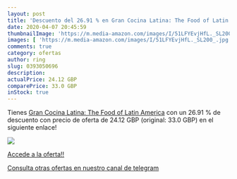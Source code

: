 ```yaml
---
layout: post
title: 'Descuento del 26.91 % en Gran Cocina Latina: The Food of Latin Am'
date: 2020-04-07 20:45:59
thumbnailImage: 'https://m.media-amazon.com/images/I/51LFYEvjHfL._SL200_.jpg'
images: [ 'https://m.media-amazon.com/images/I/51LFYEvjHfL._SL200_.jpg' ]
comments: true
category: ofertas
author: ring
slug: 0393050696
description:
actualPrice: 24.12 GBP
comparePrice: 33.0 GBP
inStock: true
---
```


Tienes [Gran Cocina Latina: The Food of Latin America](https://www.amazon.com/dp/0393050696/?tag=redken08-20) con un 26.91 % de descuento con precio de oferta de 24.12 GBP (original: 33.0 GBP) en el siguiente enlace!

[![](https://m.media-amazon.com/images/I/51LFYEvjHfL._SL200_.jpg)](https://www.amazon.com/dp/0393050696/?tag=redken08-20)

[Accede a la oferta!!](https://www.amazon.com/dp/0393050696/?tag=redken08-20)

[Consulta otras ofertas en nuestro canal de telegram](https://t.me/s/ofertas25)
